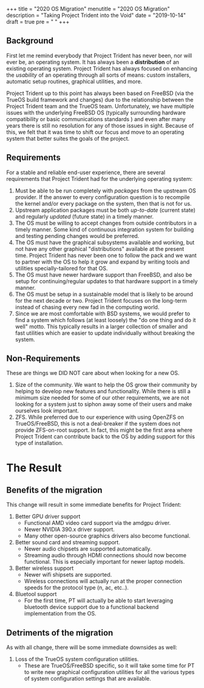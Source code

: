 +++
title = "2020 OS Migration"
menutitle = "2020 OS Migration"
description = "Taking Project Trident into the Void"
date = "2019-10-14"
draft = true
pre = "<i class='fa fa-exclamation'></i>	"
+++


## Background
First let me remind everybody that Project Trident has never been, nor will ever be, an operating system. It has always been a **distribution** of an existing operating system. Project Trident has always focused on enhancing the *usability* of an operating through all sorts of means: custom installers, automatic setup routines, graphical utilities, and more.

Project Trident up to this point has always been based on FreeBSD (via the TrueOS build framework and changes) due to the relationship between the Project Trident team and the TrueOS team. Unfortunately, we have multiple issues with the underlying FreeBSD OS (typically surrounding hardware compatibility or basic communications standards ) and even after many years there is still no resolution for any of those issues in sight. Because of this, we felt that it was time to shift our focus and move to an operating system that better suites the goals of the project.

## Requirements
For a stable and reliable end-user experience, there are several requirements that Project Trident had for the underlying operating system:

1. Must be able to be run completely with *packages* from the upstream OS provider. If the answer to every configuration question is to recompile the kernel and/or every package on the system, then that is not for us.
2. Upstream application packages must be both *up-to-date* (current state) and regularly *updated* (future state) in a timely manner.
3. The OS must be willing to accept changes from outside contributors in a timely manner. Some kind of continuous integration system for building and testing pending changes would be preferred.
4. The OS must have the graphical subsystems available and working, but not have any other graphical "distributions" available at the present time. Project Trident has never been one to follow the pack and we want to partner with the OS to help it grow and expand by writing tools and utilities specially-tailored for that OS.
5. The OS must have newer hardware support than FreeBSD, and also be setup for continuing/regular updates to that hardware support in a timely manner.
6. The OS must be setup in a sustainable model that is likely to be around for the next decade or two. Project Trident focuses on the long-term instead of chasing every new fad in the computing world.
7. Since we are most comfortable with BSD systems, we would prefer to find a system which follows (at least loosely) the "do one thing and do it well" motto. This typically results in a larger collection of smaller and fast utilities which are easier to update individually without breaking the system.

## Non-Requirements
These are things we DID NOT care about when looking for a new OS.

1. Size of the community. We want to help the OS grow their community by helping to develop new features and functionality. While there is still a minimum size needed for some of our other requirements, we are not looking for a system just to siphon away some of their users and make ourselves look important.
2. ZFS. While preferred due to our experience with using OpenZFS on TrueOS/FreeBSD, this is not a deal-breaker if the system does not provide ZFS-on-root support. In fact, this might be the first area where Project Trident can contribute back to the OS by adding support for this type of installation.

# The Result


## Benefits of the migration
This change will result in some immediate benefits for Project Trident:

1. Better GPU driver support
   * Functional AMD video card support via the amdgpu driver.
   * Newer NVIDIA 390.x driver support.
   * Many other open-source graphics drivers also become functional.
2. Better sound card and streaming support.
   * Newer audio chipsets are supported automatically.
   * Streaming audio through HDMI connections should now become functional. This is especially important for newer laptop models.
3. Better wireless support
   * Newer wifi shipsets are supported.
   * Wireless connections will actually run at the proper connection speeds for the protocol type (n, ac, etc..).
4. Bluetool support
   * For the first time, PT will actually be able to start leveraging bluetooth device support due to a functional backend implementation from the OS.

## Detriments of the migration
As with all change, there will be some immediate downsides as well:

1. Loss of the TrueOS system configuration utilities.
   * These are TrueOS/FreeBSD specific, so it will take some time for PT to write new graphical configuration utilities for all the various types of system configuration settings that are available.
